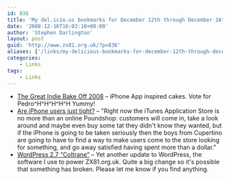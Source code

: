 ```yaml
---
id: 836
title: 'My del.icio.us bookmarks for December 12th through December 16th'
date: '2008-12-16T16:03:10+00:00'
author: 'Stephen Darlington'
layout: post
guid: 'http://www.zx81.org.uk/?p=836'
aliases: ['/links/my-delicious-bookmarks-for-december-12th-through-december-16th.html']
categories:
    - Links
tags:
    - Links
---
```


- [The Great Indie Bake Off 2008](http://www.antairgames.com/blog/the-great-indie-bake-off-2008/) – iPhone App inspired cakes. Vote for Pedro^H^H^H^H^H Yummy!
- [Are iPhone users just tight?](http://www.theregister.co.uk/2008/12/15/iphone_cheapskates/) – "Right now the iTunes Application Store is no more than an online Poundshop: customers will come in, take a look around and maybe even buy some tat they didn't know they wanted, but if the iPhone is going to be taken seriously then the boys from Cupertino are going to have to find a way to make users come to the store looking for something, and go away satisfied having spent more than a dollar."
- [WordPress 2.7 “Coltrane”](http://wordpress.org/development/2008/12/coltrane/) – Yet another update to WordPress, the software I use to power ZX81.org.uk. Quite a big change so it's possible that something has broken. Please let me know if you find anything.